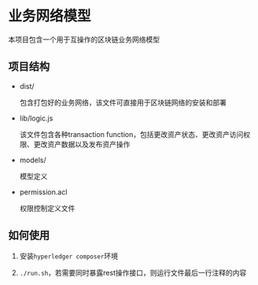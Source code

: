 # 业务网络模型

本项目包含一个用于互操作的区块链业务网络模型

## 项目结构

- dist/

    包含打包好的业务网络，该文件可直接用于区块链网络的安装和部署

- lib/logic.js

    该文件包含各种transaction function，包括更改资产状态、更改资产访问权限、更改资产数据以及发布资产操作

- models/

    模型定义

- permission.acl

    权限控制定义文件

## 如何使用

1. 安装`hyperledger composer`环境

1. `./run.sh`，若需要同时暴露rest操作接口，则运行文件最后一行注释的内容